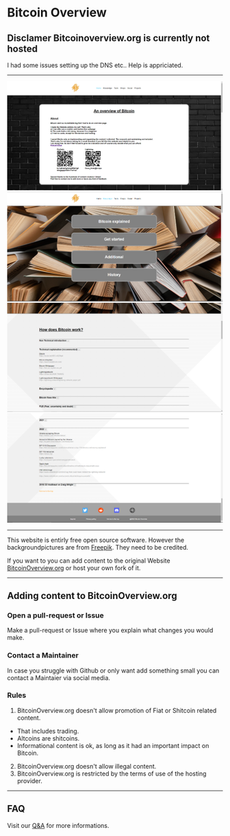 # Bitcoin Overview

## Disclamer Bitcoinoverview.org is currently not hosted
I had some issues setting up the DNS etc.. Help is appriciated. 

---

![Screenshot of index.html](screenshots/index.PNG)![Screenshot of Knowledge.html](screenshots/Knowledge.PNG)
![Screenshot of Knowledge.html](screenshots/Knowledge2.PNG)![Screenshot of Social.html](screenshots/Social.PNG)

---

This website is entirly free open source software. However the backgroundpictures are from [Freepik](https://www.freepik.com/). They need to be credited.

If you want to you can add content to the original Website [BitcoinOverview.org](https://BitcoinOverview.org) or host your own fork of it.

---

## Adding content to BitcoinOverview.org
### Open a pull-request or Issue
Make a pull-request or Issue where you explain what changes you would make.
### Contact a Maintainer
In case you struggle with Github or only want add something small you can contact a Maintaier via social media.
### Rules
1. BitcoinOverview.org doesn't allow promotion of Fiat or Shitcoin related content.
* That includes trading.
* Altcoins are shitcoins.
* Informational content is ok, as long as it had an important impact on Bitcoin.
2. BitcoinOverview.org doesn't allow illegal content.
3. BitcoinOverview.org is restricted by the terms of use of the hosting provider.

---

## FAQ
Visit our [Q&A](https://github.com/RealCocoArdo/BitcoinOverview/discussions/categories/q-a) for more informations.
